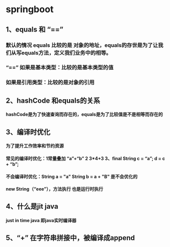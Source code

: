 # springboot
## 1、equals 和 “==”
### 默认的情况 equals 比较的是 对象的地址，equals的存世是为了让我们从写equals方法，定义我们业务中的相等。
### “==” 如果是基本类型：比较的是基本类型的值
### 如果是引用类型：比较的是对象的引用     
## 2、hashCode 和equals的关系
#### hashCode是为了快速查询而存在的，equals是为了比较值是不是相等而存在的
## 3、编译时优化
#### 为了提升工作效率和节约资源
####  常见的编译时优化：1常量叠加   “a”+“b”  2 3*4+3  3、final String c = “a”; d = c + “b”;
####  不会编译时优化：String a = "a" String b = a + "B"  是不会优化的
####   new String（“eee”），方法执行 也是运行时执行
## 4、什么是jit  java
####   just in time  java 即java实时编译器
## 5、“+” 在字符串拼接中，被编译成append
##
##
##
##
##
##
##
##
##
##
##
##
##
##
##
##
##
##
##
##
##
##
##
##
##
##
##
##
##
##
##
##
##
##
##
##
##
##
##
##
##
##
##
##
##
##
##
##
##
##
##
##
##
##
##
##
##
##
##
##
##
##
##
##
##
##
##
##
##
##
##

